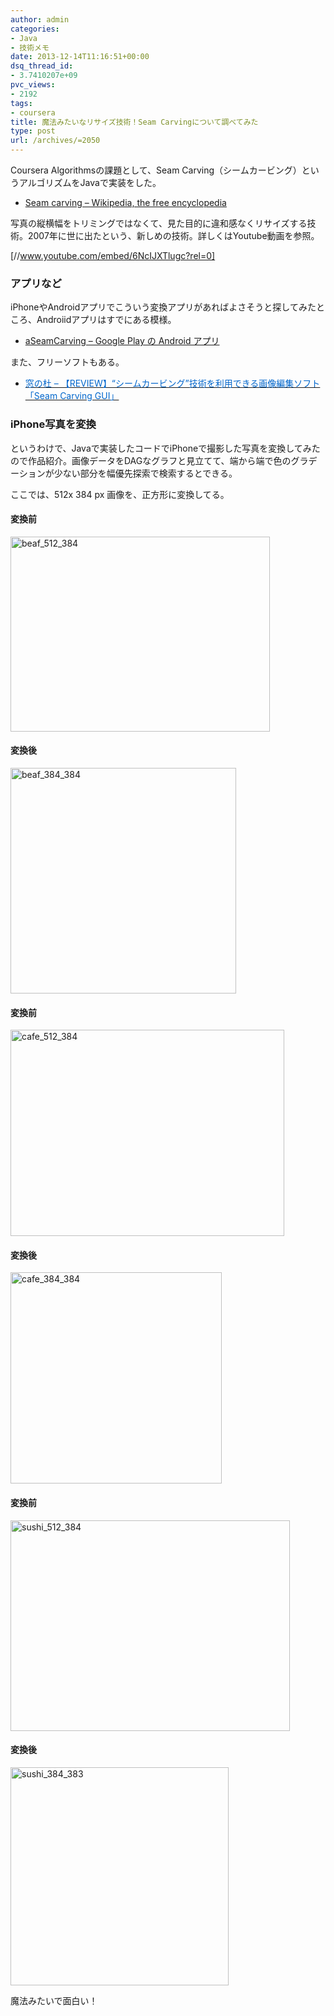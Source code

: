 ```yaml
---
author: admin
categories:
- Java
- 技術メモ
date: 2013-12-14T11:16:51+00:00
dsq_thread_id:
- 3.7410207e+09
pvc_views:
- 2192
tags:
- coursera
title: 魔法みたいなリサイズ技術！Seam Carvingについて調べてみた
type: post
url: /archives/=2050
---
```


Coursera Algorithmsの課題として、Seam Carving（シームカービング）というアルゴリズムをJavaで実装をした。

  * [Seam carving &#8211; Wikipedia, the free encyclopedia][1]

写真の縦横幅をトリミングではなくて、見た目的に違和感なくリサイズする技術。2007年に世に出たという、新しめの技術。詳しくはYoutube動画を参照。

[//www.youtube.com/embed/6NcIJXTlugc?rel=0]

### アプリなど

iPhoneやAndroidアプリでこういう変換アプリがあればよさそうと探してみたところ、Androiidアプリはすでにある模様。

  * [aSeamCarving &#8211; Google Play の Android アプリ][2]

また、フリーソフトもある。

  * [<font color="#0066cc">窓の杜 &#8211; 【REVIEW】“シームカービング”技術を利用できる画像編集ソフト「Seam Carving GUI」</font>][3]

### iPhone写真を変換

というわけで、Javaで実装したコードでiPhoneで撮影した写真を変換してみたので作品紹介。画像データをDAGなグラフと見立てて、端から端で色のグラデーションが少ない部分を幅優先探索で検索するとできる。

ここでは、512x 384 px 画像を、正方形に変換してる。

#### 変換前

[<img title="beaf_512_384" style="border-top: 0px; border-right: 0px; background-image: none; border-bottom: 0px; padding-top: 0px; padding-left: 0px; border-left: 0px; display: inline; padding-right: 0px" border="0" alt="beaf_512_384" src="https://futurismo.biz/wp-content/uploads/beaf_512_384_thumb.jpg" width="415" height="312" />][4]

#### 変換後

[<img title="beaf_384_384" style="border-top: 0px; border-right: 0px; background-image: none; border-bottom: 0px; padding-top: 0px; padding-left: 0px; border-left: 0px; display: inline; padding-right: 0px" border="0" alt="beaf_384_384" src="https://futurismo.biz/wp-content/uploads/beaf_384_384_thumb.jpg" width="361" height="361" />][5]

#### 変換前

[<img title="cafe_512_384" style="border-top: 0px; border-right: 0px; background-image: none; border-bottom: 0px; padding-top: 0px; padding-left: 0px; border-left: 0px; display: inline; padding-right: 0px" border="0" alt="cafe_512_384" src="https://futurismo.biz/wp-content/uploads/cafe_512_384_thumb.jpg" width="438" height="330" />][6]

#### 変換後

[<img title="cafe_384_384" style="border-top: 0px; border-right: 0px; background-image: none; border-bottom: 0px; padding-top: 0px; padding-left: 0px; border-left: 0px; display: inline; padding-right: 0px" border="0" alt="cafe_384_384" src="https://futurismo.biz/wp-content/uploads/cafe_384_384_thumb.jpg" width="338" height="338" />][7]

#### 変換前

[<img title="sushi_512_384" style="border-top: 0px; border-right: 0px; background-image: none; border-bottom: 0px; padding-top: 0px; padding-left: 0px; border-left: 0px; display: inline; padding-right: 0px" border="0" alt="sushi_512_384" src="https://futurismo.biz/wp-content/uploads/sushi_512_384_thumb.jpg" width="447" height="337" />][8]

#### 変換後

[<img title="sushi_384_383" style="border-top: 0px; border-right: 0px; background-image: none; border-bottom: 0px; padding-top: 0px; padding-left: 0px; border-left: 0px; display: inline; padding-right: 0px" border="0" alt="sushi_384_383" src="https://futurismo.biz/wp-content/uploads/sushi_384_383_thumb.jpg" width="349" height="349" />][9]

魔法みたいで面白い！

 [1]: http://en.wikipedia.org/wiki/Seam_carving
 [2]: https://play.google.com/store/apps/details?id=it.fpiantoni.seamcarving&hl=ja
 [3]: http://www.forest.impress.co.jp/article/2008/10/29/seamcarvinggui.html
 [4]: https://futurismo.biz/wp-content/uploads/beaf_512_384.jpg
 [5]: https://futurismo.biz/wp-content/uploads/beaf_384_384.jpg
 [6]: https://futurismo.biz/wp-content/uploads/cafe_512_384.jpg
 [7]: https://futurismo.biz/wp-content/uploads/cafe_384_384.jpg
 [8]: https://futurismo.biz/wp-content/uploads/sushi_512_384.jpg
 [9]: https://futurismo.biz/wp-content/uploads/sushi_384_383.jpg